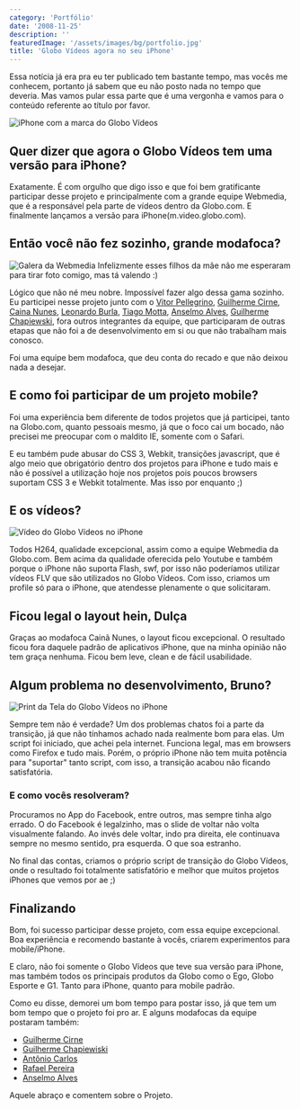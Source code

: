 ```yaml
---
category: 'Portfólio'
date: '2008-11-25'
description: ''
featuredImage: '/assets/images/bg/portfolio.jpg'
title: 'Globo Vídeos agora no seu iPhone'
---
```


Essa notícia já era pra eu ter publicado tem bastante tempo, mas vocês me conhecem, portanto já sabem que eu não posto nada no tempo que deveria. Mas vamos pular essa parte que é uma vergonha e vamos para o conteúdo referente ao título por favor.

![iPhone com a marca do Globo Vídeos](/uploads/globovideosiphone.jpg)

## Quer dizer que agora o Globo Vídeos tem uma versão para iPhone?

Exatamente. É com orgulho que digo isso e que foi bem gratificante participar desse projeto e principalmente com a grande equipe Webmedia, que é a responsável pela parte de vídeos dentro da Globo.com. E finalmente lançamos a versão para iPhone(m.video.globo.com).

## Então você não fez sozinho, grande modafoca?

![Galera da Webmedia](/uploads/galera-webmedia.jpg) Infelizmente esses filhos da mãe não me esperaram para tirar foto comigo, mas tá valendo :)

Lógico que não né meu nobre. Impossível fazer algo dessa gama sozinho. Eu participei nesse projeto junto com o [Vitor Pellegrino](http://vp.blog.br/), [Guilherme Cirne](http://gcirne.wordpress.com/), [Caina Nunes](http://cainanunes.com/), [Leonardo Burla](http://www.estacazero.com/), [Tiago Motta](http://programandosemcafeina.blogspot.com/), [Anselmo Alves](http://anselmoalves.com/), [Guilherme Chapiewski](http://gc.blog.br/), fora outros integrantes da equipe, que participaram de outras etapas que não foi a de desenvolvimento em si ou que não trabalham mais conosco.

Foi uma equipe bem modafoca, que deu conta do recado e que não deixou nada a desejar.

## E como foi participar de um projeto mobile?

Foi uma experiência bem diferente de todos projetos que já participei, tanto na Globo.com, quanto pessoais mesmo, já que o foco cai um bocado, não precisei me preocupar com o maldito IE, somente com o Safari.

E eu também pude abusar do CSS 3, Webkit, transições javascript, que é algo meio que obrigatório dentro dos projetos para iPhone e tudo mais e não é possível a utilização hoje nos projetos pois poucos browsers suportam CSS 3 e Webkit totalmente. Mas isso por enquanto ;)

## E os vídeos?

![Vídeo do Globo Vídeos no iPhone](/uploads/tela-video.png)

Todos H264, qualidade excepcional, assim como a equipe Webmedia da Globo.com. Bem acima da qualidade oferecida pelo Youtube e também porque o iPhone não suporta Flash, swf, por isso não poderíamos utilizar vídeos FLV que são utilizados no Globo Vídeos. Com isso, criamos um profile só para o iPhone, que atendesse plenamente o que solicitaram.

## Ficou legal o layout hein, Dulça

Graças ao modafoca Cainã Nunes, o layout ficou excepcional. O resultado ficou fora daquele padrão de aplicativos iPhone, que na minha opinião não tem graça nenhuma. Ficou bem leve, clean e de fácil usabilidade.

## Algum problema no desenvolvimento, Bruno?

![Print da Tela do Globo Vídeos no iPhone](/uploads/gvideos-iphone.png)

Sempre tem não é verdade? Um dos problemas chatos foi a parte da transição, já que não tínhamos achado nada realmente bom para elas. Um script foi iniciado, que achei pela internet. Funciona legal, mas em browsers como Firefox e tudo mais. Porém, o próprio iPhone não tem muita potência para "suportar" tanto script, com isso, a transição acabou não ficando satisfatória.

### E como vocês resolveram?

Procuramos no App do Facebook, entre outros, mas sempre tinha algo errado. O do Facebook é legalzinho, mas o slide de voltar não volta visualmente falando. Ao invés dele voltar, indo pra direita, ele continuava sempre no mesmo sentido, pra esquerda. O que soa estranho.

No final das contas, criamos o próprio script de transição do Globo Vídeos, onde o resultado foi totalmente satisfatório e melhor que muitos projetos iPhones que vemos por ae ;)

## Finalizando

Bom, foi sucesso participar desse projeto, com essa equipe excepcional. Boa experiência e recomendo bastante à vocês, criarem experimentos para mobile/iPhone.

E claro, não foi somente o Globo Vídeos que teve sua versão para iPhone, mas também todos os principais produtos da Globo como o Ego, Globo Esporte e G1. Tanto para iPhone, quanto para mobile padrão.

Como eu disse, demorei um bom tempo para postar isso, já que tem um bom tempo que o projeto foi pro ar. E alguns modafocas da equipe postaram também:

- [Guilherme Cirne](http://gcirne.wordpress.com/2008/09/25/globo-videos-no-seu-iphone/)
- [Guilherme Chapiewiski](http://gc.blog.br/2008/09/25/globo-videos-mobile/)
- [Antônio Carlos](http://www.acarlos.com.br/blog/2008/09/videos-da-globo-no-iphone/)
- [Rafael Pereira](http://rafaelspereira.wordpress.com/2008/09/25/globo-videos-para-iphone/)
- [Anselmo Alves](http://www.anselmoalves.com/2008/09/26/globo-videos-para-iphone-ipod-touch/)

Aquele abraço e comentem sobre o Projeto.
